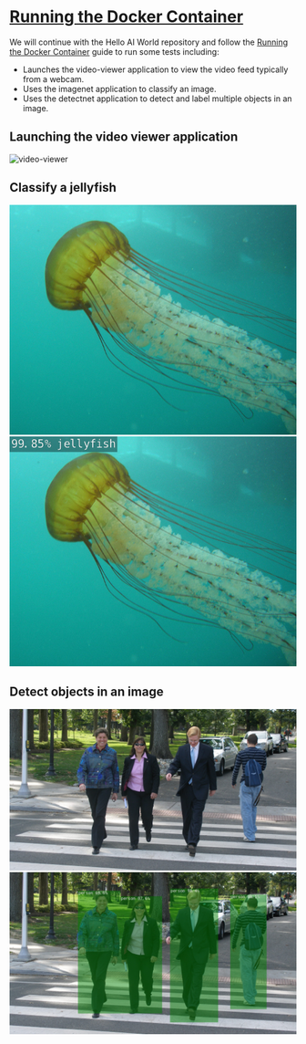 # [Running the Docker Container](https://github.com/dusty-nv/jetson-inference/blob/master/docs/aux-docker.md)

We will continue with the Hello AI World repository and follow the [Running the Docker Container](https://github.com/dusty-nv/jetson-inference/blob/master/docs/aux-docker.md) guide to run some tests including:

- Launches the video-viewer application to view the video feed typically from a webcam.
- Uses the imagenet application to classify an image.
- Uses the detectnet application to detect and label multiple objects in an image.

## Launching the video viewer application

![video-viewer](./images/video-viewer.gif)

## Classify a jellyfish

![jellyfish](./images/jellyfish.jpg)
![classified-jellyfish](./images/classified-jellyfish.jpg)

## Detect objects in an image

![multiple-people](./images/multiple-people.jpg)
![detected-multiple-people](./images/detected-multiple-people.jpg)
